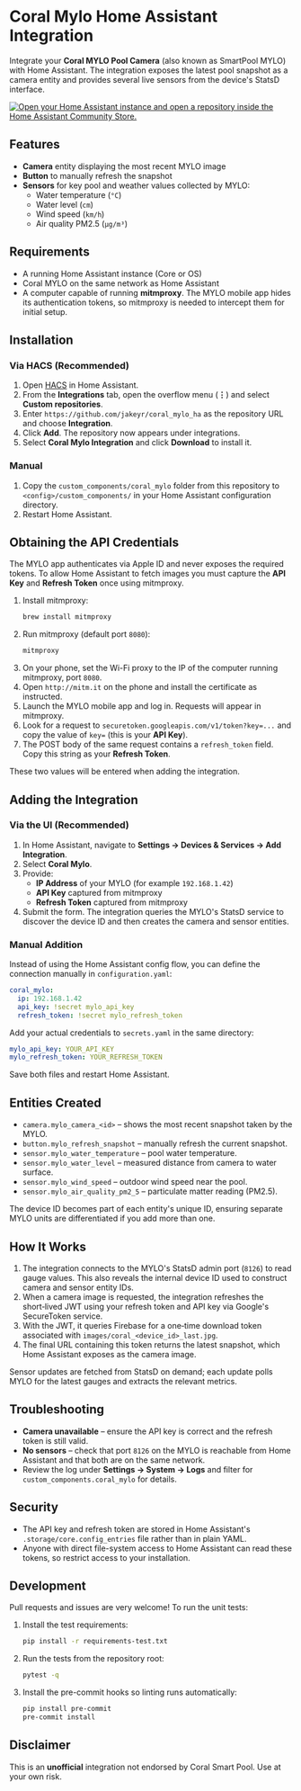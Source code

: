 # Coral Mylo Home Assistant Integration

Integrate your **Coral MYLO Pool Camera** (also known as SmartPool MYLO) with Home Assistant. The integration exposes the latest pool snapshot as a camera entity and provides several live sensors from the device's StatsD interface.

[![Open your Home Assistant instance and open a repository inside the Home Assistant Community Store.](https://my.home-assistant.io/badges/hacs_repository.svg)](https://my.home-assistant.io/redirect/hacs_repository/?owner=jakeyr&repository=coral_mylo_ha&category=integration)

## Features
- **Camera** entity displaying the most recent MYLO image
- **Button** to manually refresh the snapshot
- **Sensors** for key pool and weather values collected by MYLO:
  - Water temperature (`°C`)
  - Water level (`cm`)
  - Wind speed (`km/h`)
  - Air quality PM2.5 (`µg/m³`)

## Requirements
- A running Home Assistant instance (Core or OS)
- Coral MYLO on the same network as Home Assistant
- A computer capable of running **mitmproxy**. The MYLO mobile app hides its authentication tokens, so mitmproxy is needed to intercept them for initial setup.

## Installation

### Via HACS (Recommended)
1. Open [HACS](https://hacs.xyz/) in Home Assistant.
2. From the **Integrations** tab, open the overflow menu (**⋮**) and select **Custom repositories**.
3. Enter `https://github.com/jakeyr/coral_mylo_ha` as the repository URL and choose **Integration**.
4. Click **Add**. The repository now appears under integrations.
5. Select **Coral Mylo Integration** and click **Download** to install it.

### Manual
1. Copy the `custom_components/coral_mylo` folder from this repository to `<config>/custom_components/` in your Home Assistant configuration directory.
2. Restart Home Assistant.

## Obtaining the API Credentials
The MYLO app authenticates via Apple ID and never exposes the required tokens. To allow Home Assistant to fetch images you must capture the **API Key** and **Refresh Token** once using mitmproxy.

1. Install mitmproxy:
   ```bash
   brew install mitmproxy
   ```
2. Run mitmproxy (default port `8080`):
   ```bash
   mitmproxy
   ```
3. On your phone, set the Wi-Fi proxy to the IP of the computer running mitmproxy, port `8080`.
4. Open `http://mitm.it` on the phone and install the certificate as instructed.
5. Launch the MYLO mobile app and log in. Requests will appear in mitmproxy.
6. Look for a request to `securetoken.googleapis.com/v1/token?key=...` and copy the value of `key=` (this is your **API Key**).
7. The POST body of the same request contains a `refresh_token` field. Copy this string as your **Refresh Token**.

These two values will be entered when adding the integration.

## Adding the Integration

### Via the UI (Recommended)
1. In Home Assistant, navigate to **Settings → Devices & Services → Add Integration**.
2. Select **Coral Mylo**.
3. Provide:
   - **IP Address** of your MYLO (for example `192.168.1.42`)
   - **API Key** captured from mitmproxy
   - **Refresh Token** captured from mitmproxy
4. Submit the form. The integration queries the MYLO's StatsD service to discover the device ID and then creates the camera and sensor entities.

### Manual Addition
Instead of using the Home Assistant config flow, you can define the connection manually in `configuration.yaml`:

```yaml
coral_mylo:
  ip: 192.168.1.42
  api_key: !secret mylo_api_key
  refresh_token: !secret mylo_refresh_token
```

Add your actual credentials to `secrets.yaml` in the same directory:

```yaml
mylo_api_key: YOUR_API_KEY
mylo_refresh_token: YOUR_REFRESH_TOKEN
```

Save both files and restart Home Assistant.

## Entities Created
- `camera.mylo_camera_<id>` – shows the most recent snapshot taken by the MYLO.
- `button.mylo_refresh_snapshot` – manually refresh the current snapshot.
- `sensor.mylo_water_temperature` – pool water temperature.
- `sensor.mylo_water_level` – measured distance from camera to water surface.
- `sensor.mylo_wind_speed` – outdoor wind speed near the pool.
- `sensor.mylo_air_quality_pm2_5` – particulate matter reading (PM2.5).

The device ID becomes part of each entity's unique ID, ensuring separate MYLO units are differentiated if you add more than one.

## How It Works
1. The integration connects to the MYLO's StatsD admin port (`8126`) to read gauge values. This also reveals the internal device ID used to construct camera and sensor entity IDs.
2. When a camera image is requested, the integration refreshes the short‑lived JWT using your refresh token and API key via Google's SecureToken service.
3. With the JWT, it queries Firebase for a one‑time download token associated with `images/coral_<device_id>_last.jpg`.
4. The final URL containing this token returns the latest snapshot, which Home Assistant exposes as the camera image.

Sensor updates are fetched from StatsD on demand; each update polls MYLO for the latest gauges and extracts the relevant metrics.

## Troubleshooting
- **Camera unavailable** – ensure the API key is correct and the refresh token is still valid.
- **No sensors** – check that port `8126` on the MYLO is reachable from Home Assistant and that both are on the same network.
- Review the log under **Settings → System → Logs** and filter for `custom_components.coral_mylo` for details.

## Security
- The API key and refresh token are stored in Home Assistant's `.storage/core.config_entries` file rather than in plain YAML.
- Anyone with direct file-system access to Home Assistant can read these tokens, so restrict access to your installation.

## Development
Pull requests and issues are very welcome! To run the unit tests:

1. Install the test requirements:
   ```bash
   pip install -r requirements-test.txt
   ```
2. Run the tests from the repository root:
   ```bash
   pytest -q
   ```
3. Install the pre-commit hooks so linting runs automatically:
   ```bash
   pip install pre-commit
   pre-commit install
   ```

## Disclaimer
This is an **unofficial** integration not endorsed by Coral Smart Pool. Use at your own risk.

